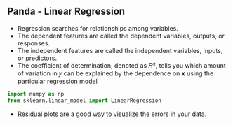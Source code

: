## Panda - Linear Regression
- Regression searches for relationships among variables.
- The dependent features are called the dependent variables, outputs, or responses.
- The independent features are called the independent variables, inputs, or predictors.
- The coefficient of determination, denoted as 𝑅², tells you which amount of variation in 𝑦 can be explained by the dependence on 𝐱 using the particular regression model
```py
import numpy as np
from sklearn.linear_model import LinearRegression
```

- Residual plots are a good way to visualize the errors in your data.